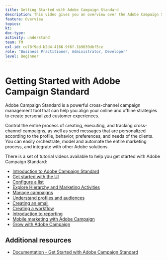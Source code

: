 ```yaml
---
title: Getting Started with Adobe Campaign Standard
description: This video gives you an overview over the Adobe Campaign Standard user interface and the key features and core functionality.
feature: Overview
topics: 
kt: 
doc-type: 
activity: understand
team: TM
exl-id: ce78f9ed-b2d4-4166-9f6f-1b9639dbf5ce
role: "Business Practitioner, Administrator, Developer"
level: Beginner
---
```

# Getting Started with Adobe Campaign Standard

Adobe Campaign Standard is a powerful cross-channel campaign management tool that can help you align your online and offline strategies to create personalized customer experiences.

Control the entire process of creating, executing, and tracking cross-channel campaigns, as well as send messages that are personalized according to the profile, behavior, preferences, and needs of the clients. You can easily orchestrate, model and automate the entire marketing process, and integrate with other Adobe solutions.

There is a set of tutorial videos available to help you get started with Adobe Campaign Standard:

* [Introduction to Adobe Campaign Standard](/help/getting-started/adobe-campaign-standard-introduction.md)
* [Get started with the UI](/help/getting-started/getting-started-with-the-ui.md)
* [Configure a list](/help/getting-started/configure-a-list.md)
* [Explore Hierarchy and Marketing Activities](/help/getting-started/explore-hierarchy-and-marketing-activities.md)
* [Manage campaigns](/help/getting-started/managing-campaigns.md)
* [Understand profiles and audiences](/help/getting-started/understanding-profiles-and-audiences.md)
* [Creating an email](https://experienceleague.adobe.com/docs/campaign-standard-learn/tutorials/communication-channels/email/create-email-from-homepage.html)
* [Creating a workflow](/help/managing-processes-and-data/creating-a-workflow.md)
* [Introduction to reporting](/help/getting-started/reporting-with-adobe-campaign-introduction.md)
* [Mobile marketing with Adobe Campaign](/help/getting-started/mobile-marketing-with-adobe-campaign.md)
* [Grow with Adobe Campaign](/help/getting-started/growing-with-adobe-campaign.md)

## Additional resources

* [Documentation - Get Started with Adobe Campaign Standard](https://docs.adobe.com/content/help/en/campaign-standard/using/getting-started/about-campaign-standard.html)
